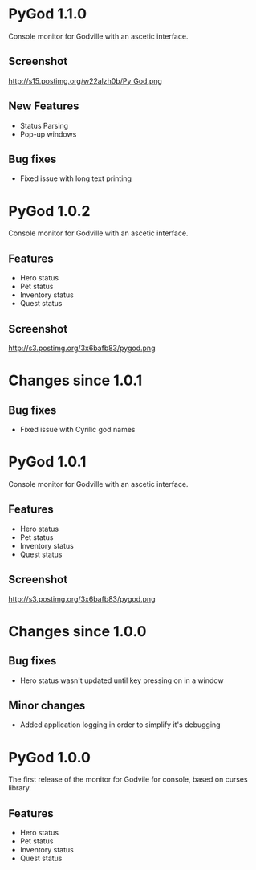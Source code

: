 PyGod 1.1.0
===========

Console monitor for Godville with an ascetic interface.

Screenshot
-----------------

http://s15.postimg.org/w22alzh0b/Py_God.png


New Features
--------

 * Status Parsing
 * Pop-up windows

Bug fixes
-------------

* Fixed issue with long text printing



PyGod 1.0.2
===========

Console monitor for Godville with an ascetic interface.

Features
------------

* Hero status
* Pet status
* Inventory status
* Quest status

Screenshot
-----------------

http://s3.postimg.org/3x6bafb83/pygod.png


Changes since 1.0.1
===============

Bug fixes
-------------

* Fixed issue with Cyrilic god names



PyGod 1.0.1
===========

Console monitor for Godville with an ascetic interface.

Features
------------

* Hero status
* Pet status
* Inventory status
* Quest status

Screenshot
-----------------

http://s3.postimg.org/3x6bafb83/pygod.png


Changes since 1.0.0
===============

Bug fixes
-------------

* Hero status wasn't updated until key pressing on in a window

Minor changes
---------------------

* Added application logging in order to simplify it's debugging



PyGod 1.0.0
===========

The first release of the monitor for Godvile for console, based on curses library.

Features
------------

* Hero status
* Pet status
* Inventory status
* Quest status

